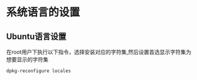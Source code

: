 # 系统语言的设置

## Ubuntu语言设置

在root用户下执行以下指令，选择安装对应的字符集,然后设置首选显示字符集为想要显示的字符集

```dpkg-reconfigure locales```